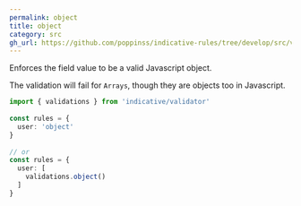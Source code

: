 ```yaml
---
permalink: object
title: object
category: src
gh_url: https://github.com/poppinss/indicative-rules/tree/develop/src/validations/object/object.ts
---
```


Enforces the field value to be a valid Javascript object.
 
The validation will fail for `Arrays`, though they are objects too in Javascript.
 
```ts
import { validations } from 'indicative/validator'
 
const rules = {
  user: 'object'
}
 
// or
const rules = {
  user: [
    validations.object()
  ]
}
```